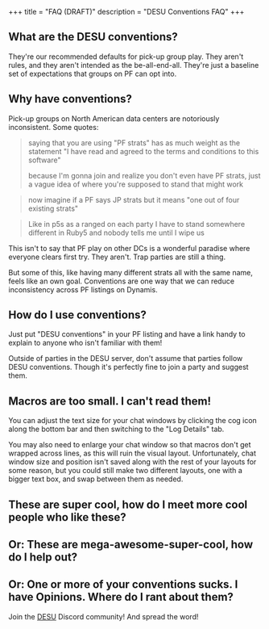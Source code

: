+++
title = "FAQ (DRAFT)"
description = "DESU Conventions FAQ"
+++

## What are the DESU conventions?

They're our recommended defaults for pick-up group play.
They aren't rules, and they aren't intended as the be-all-end-all.
They're just a baseline set of expectations that groups on PF can opt into.

## Why have conventions?

Pick-up groups on North American data centers are notoriously inconsistent.
Some quotes:

> saying that you are using "PF strats" has as much weight as the statement "I have read and agreed to the terms and conditions to this software"
> 
> because I'm gonna join and realize you don't even have PF strats, just a vague idea of where you're supposed to stand that might work

> now imagine if a PF says JP strats but it means "one out of four existing strats"

> Like in p5s as a ranged on each party I have to stand somewhere different in Ruby5 and nobody tells me until I wipe us

This isn't to say that PF play on other DCs is a wonderful paradise where everyone clears first try.
They aren't. Trap parties are still a thing.

But some of this, like having many different strats all with the same name, feels like an own goal.
Conventions are one way that we can reduce inconsistency across PF listings on Dynamis.

## How do I use conventions?

Just put "DESU conventions" in your PF listing and have a link handy to explain to anyone who isn't familiar with them!

Outside of parties in the DESU server, don't assume that parties follow DESU conventions.
Though it's perfectly fine to join a party and suggest them.

## Macros are too small. I can't read them!

You can adjust the text size for your chat windows by clicking the cog icon along the bottom bar and then switching to the "Log Details" tab.

You may also need to enlarge your chat window so that macros don't get wrapped across lines, as this will ruin the visual layout.
Unfortunately, chat window size and position isn't saved along with the rest of your layouts for some reason,
but you could still make two different layouts, one with a bigger text box, and swap between them as needed.

## These are super cool, how do I meet more cool people who like these?

## Or: These are mega-awesome-super-cool, how do I help out?

## Or: One or more of your conventions sucks. I have Opinions. Where do I rant about them?

Join the [DESU] Discord community! And spread the word!

[DESU]: https://discord.gg/hVtSqdfFqX